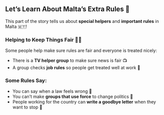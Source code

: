 ## Let’s Learn About Malta’s Extra Rules 📜

This part of the story tells us about **special helpers** and **important rules** in Malta 🇲🇹!

### Helping to Keep Things Fair 🧑‍⚖️

Some people help make sure rules are fair and everyone is treated nicely:

- There is a **TV helper group** to make sure news is fair 📺
- A group checks **job rules** so people get treated well at work 💼

### Some Rules Say:

- You can say when a law feels wrong 🙋
- You can’t make **groups that use force** to change politics 🤚
- People working for the country can **write a goodbye letter** when they want to stop 📝
